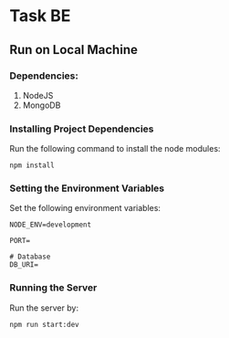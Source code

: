 # Task BE

## Run on Local Machine

### Dependencies:
1. NodeJS
2. MongoDB


### Installing Project Dependencies
Run the following command to install the node modules:
```
npm install
```

### Setting the Environment Variables
Set the following environment variables:
```
NODE_ENV=development

PORT=

# Database
DB_URI=
```
### Running the Server
Run the server by:
```
npm run start:dev
```
